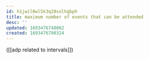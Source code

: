 ```yaml
---
id: h1jwil0wl5k3q20solhgbph
title: maximum number of events that can be attended
desc: ''
updated: 1693476748062
created: 1693476700324
---
```





([[adp related to intervals]])
